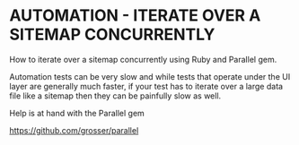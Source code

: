 # AUTOMATION - ITERATE OVER A SITEMAP CONCURRENTLY
How to iterate over a sitemap concurrently using Ruby and Parallel gem.

Automation tests can be very slow and while tests that operate under the UI layer are generally much faster, if your test has to iterate over a large data file like a sitemap then they can be painfully slow as well.

Help is at hand with the Parallel gem 

https://github.com/grosser/parallel
